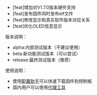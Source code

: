- [feat]增加对V1.7.0版本硬件支持
- [feat]发布固件同时发布elf文件
- [feat]修改显示和真实软件版本对应关系
- [feat]优化OLED信息显示

版本说明：
- alpha:内部测试版本（不建议使用）
- beta:新功能测试版本（可以尝试）
- release:最终测试版本（推荐）

使用说明：
- 使用[配置助手](https://github.com/fishros/fishbot_tool)可以快速下载固件到控制板
- 国内用户可以使用[代理工具](http://github.fishros.org)